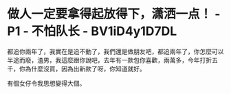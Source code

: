 # 做人一定要拿得起放得下，潇洒一点！ - P1 - 不怕队长 - BV1iD4y1D7DL

都追你兩年了，我實在是追不動了，我們還是做朋友吧，都追兩年了，你怎麼可以半途而廢，渣男，我這麼跟你說吧，去年有一款包你喜歡，兩萬多，今年打折五千，你為什麼沒買，因為出新款了呀，你知道就好。

有個女仔令我思想變得大個。